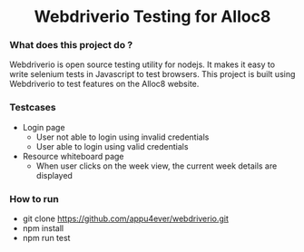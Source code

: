 <h1 align="center">Webdriverio Testing for Alloc8</h1>


### What does this project do ?

Webdriverio is open source testing utility for nodejs. It makes it easy to write selenium tests in Javascript
to test browsers. This project is built using Webdriverio to test features on the Alloc8 website.

### Testcases
- Login page 
  - User not able to login using invalid credentials
  - User able to login using valid credentials
- Resource whiteboard page
  - When user clicks on the week view, the current week details are displayed

### How to run
- git clone https://github.com/appu4ever/webdriverio.git
- npm install
- npm run test
